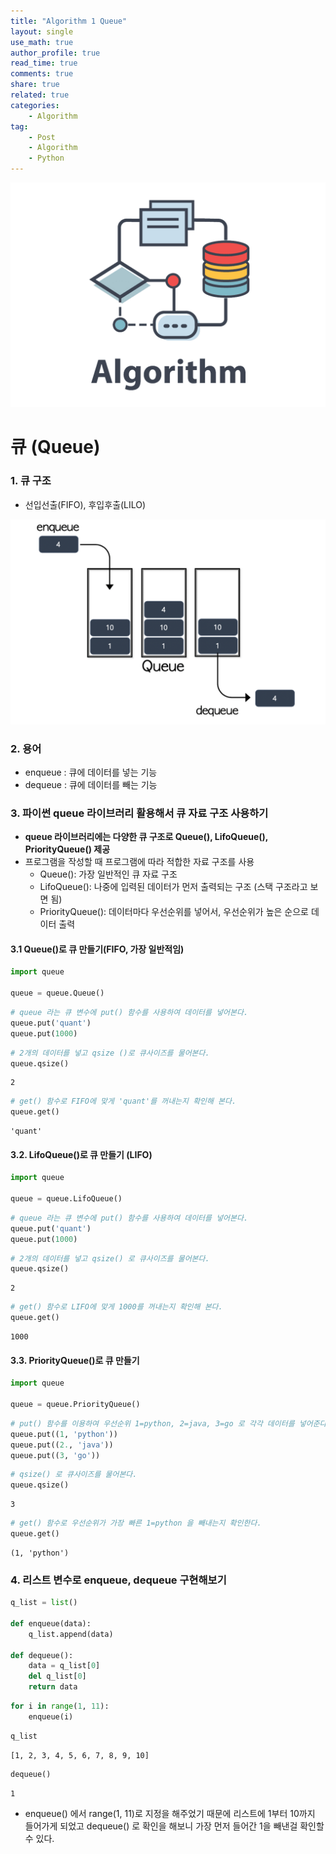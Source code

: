 ```yaml
---
title: "Algorithm 1 Queue"
layout: single
use_math: true
author_profile: true
read_time: true
comments: true
share: true
related: true
categories:
    - Algorithm
tag:
    - Post
    - Algorithm
    - Python
---  
```

<p align="center">
  <img src="/assets/img/post/algorithm.png" alt="Algorithm"/>
</p> 

# 큐 (Queue)

### 1. 큐 구조
* 선입선출(FIFO), 후입후출(LILO)

<p align="center">
  <img src="/images/2021-08-18-Algorithm_01_files/queue.png" alt="Algorithm"/>
</p> 


### 2. 용어
* enqueue : 큐에 데이터를 넣는 기능
* dequeue : 큐에 데이터를 빼는 기능

### 3. 파이썬 queue 라이브러리 활용해서 큐 자료 구조 사용하기
* **queue 라이브러리에는 다양한 큐 구조로 Queue(), LifoQueue(), PriorityQueue() 제공**
* 프로그램을 작성할 때 프로그램에 따라 적합한 자료 구조를 사용
  - Queue(): 가장 일반적인 큐 자료 구조
  - LifoQueue(): 나중에 입력된 데이터가 먼저 출력되는 구조 (스택 구조라고 보면 됨)
  - PriorityQueue(): 데이터마다 우선순위를 넣어서, 우선순위가 높은 순으로 데이터 출력

#### 3.1 Queue()로 큐 만들기(FIFO, 가장 일반적임)


```python
import queue

queue = queue.Queue()
```


```python
# queue 라는 큐 변수에 put() 함수를 사용하여 데이터를 넣어본다.
queue.put('quant')
queue.put(1000)
```


```python
# 2개의 데이터를 넣고 qsize ()로 큐사이즈를 물어본다.
queue.qsize()
```




    2




```python
# get() 함수로 FIFO에 맞게 'quant'를 꺼내는지 확인해 본다.
queue.get()
```




    'quant'



#### 3.2. LifoQueue()로 큐 만들기 (LIFO)


```python
import queue

queue = queue.LifoQueue()
```


```python
# queue 라는 큐 변수에 put() 함수를 사용하여 데이터를 넣어본다.
queue.put('quant')
queue.put(1000)
```


```python
# 2개의 데이터를 넣고 qsize() 로 큐사이즈를 물어본다.
queue.qsize()
```




    2




```python
# get() 함수로 LIFO에 맞게 1000를 꺼내는지 확인해 본다.
queue.get()
```




    1000



#### 3.3. PriorityQueue()로 큐 만들기


```python
import queue

queue = queue.PriorityQueue()
```


```python
# put() 함수를 이용하여 우선순위 1=python, 2=java, 3=go 로 각각 데이터를 넣어준다.
queue.put((1, 'python'))
queue.put((2., 'java'))
queue.put((3, 'go'))
```


```python
# qsize() 로 큐사이즈를 물어본다.
queue.qsize()
```




    3




```python
# get() 함수로 우선순위가 가장 빠른 1=python 을 빼내는지 확인한다.
queue.get()
```




    (1, 'python')



### 4. 리스트 변수로 enqueue, dequeue 구현해보기


```python
q_list = list()

def enqueue(data):
    q_list.append(data)
    
def dequeue():
    data = q_list[0]
    del q_list[0]
    return data
```


```python
for i in range(1, 11):
    enqueue(i)
```


```python
q_list
```




    [1, 2, 3, 4, 5, 6, 7, 8, 9, 10]




```python
dequeue()
```




    1



* enqueue() 에서 range(1, 11)로 지정을 해주었기 때문에 리스트에 1부터 10까지 들어가게 되었고 dequeue() 로 확인을 해보니 가장 먼저 들어간 1을 빼낸걸 확인할 수 있다.


```python

```

